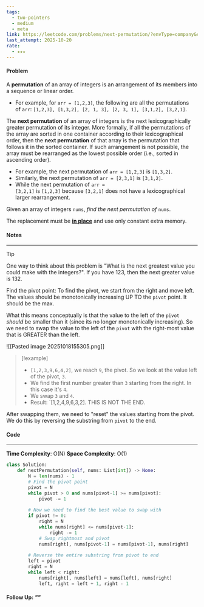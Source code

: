 ```yaml
---
tags:
  - two-pointers
  - medium
  - meta
link: https://leetcode.com/problems/next-permutation/?envType=company&envId=facebook&favoriteSlug=facebook-thirty-days
last_attempt: 2025-10-20
rate:
  - ★★★
---
```

#### Problem
A **permutation** of an array of integers is an arrangement of its members into a sequence or linear order.

- For example, for `arr = [1,2,3]`, the following are all the permutations of `arr`: `[1,2,3], [1,3,2], [2, 1, 3], [2, 3, 1], [3,1,2], [3,2,1]`.

The **next permutation** of an array of integers is the next lexicographically greater permutation of its integer. More formally, if all the permutations of the array are sorted in one container according to their lexicographical order, then the **next permutation** of that array is the permutation that follows it in the sorted container. If such arrangement is not possible, the array must be rearranged as the lowest possible order (i.e., sorted in ascending order).

- For example, the next permutation of `arr = [1,2,3]` is `[1,3,2]`.
- Similarly, the next permutation of `arr = [2,3,1]` is `[3,1,2]`.
- While the next permutation of `arr = [3,2,1]` is `[1,2,3]` because `[3,2,1]` does not have a lexicographical larger rearrangement.

Given an array of integers `nums`, _find the next permutation of_ `nums`.

The replacement must be **[in place](http://en.wikipedia.org/wiki/In-place_algorithm)** and use only constant extra memory.

#### Notes
---
>[!tip] 
>One way to think about this problem is "What is the next greatest value you could make with the integers?". If you have 123, then the next greater value is 132.

Find the pivot point:
To find the pivot, we start from the right and move left. The values should be monotonically increasing UP TO the `pivot` point. It should be the max.

What this means conceptually is that the value to the left of the `pivot` _should_ be smaller than it (since its no longer monotonically increasing). So we need to swap the value to the left of the `pivot` with the right-most value that is GREATER than the left.

![[Pasted image 20251018155305.png]]

>[!example]
>- `[1,2,3,9,6,4,2]`, we reach `9`, the pivot. So we look at the value left of the pivot, `3`.
>- We find the first number greater than `3` starting from the right. In this case it's `4`. 
>- We swap `3` and `4`.
>- Result: `[1,2,4,9,6,3,2]. THIS IS NOT THE END.


After swapping them, we need to "reset" the values starting from the pivot. We do this by reversing the substring from `pivot` to the end.

#### Code
---
**Time Complexity**: O(N)
**Space Complexity**: O(1)

```python
class Solution:
    def nextPermutation(self, nums: List[int]) -> None:
        N = len(nums) - 1
        # Find the pivot point
        pivot = N
        while pivot > 0 and nums[pivot-1] >= nums[pivot]:
            pivot -= 1
        
        # Now we need to find the best value to swap with
        if pivot != 0:
            right = N
            while nums[right] <= nums[pivot-1]:
                right -= 1
            # Swap rightmost and pivot
            nums[right], nums[pivot-1] = nums[pivot-1], nums[right]
        
        # Reverse the entire substring from pivot to end
        left = pivot
        right = N
        while left < right:
            nums[right], nums[left] = nums[left], nums[right]
            left, right = left + 1, right - 1
```


#### Follow Up: *""*

```python

```
